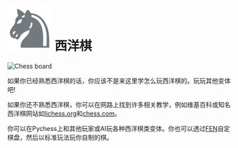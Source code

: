 # ![Chess](https://github.com/gbtami/pychess-variants/blob/master/static/icons/chess.svg) 西洋棋

![Chess board](https://github.com/gbtami/pychess-variants/blob/master/static/images/CVariantsGuide/Chess.png?raw=true)

如果你已经熟悉西洋棋的话，你应该不是来这里学怎么玩西洋棋的。玩玩其他变体吧!

如果你还不熟悉西洋棋，你可以在网路上找到许多相关教学，例如维基百科或知名西洋棋网站如[lichess.org](https://lichess.org/)和[chess.com](https://www.chess.com/)。

你可以在Pychess上和其他玩家或AI玩各种西洋棋类变体。你也可以透过[FEN](https://en.wikipedia.org/wiki/Forsyth%E2%80%93Edwards_Notation)自定棋盘，然后以标准玩法玩你自制的棋。